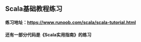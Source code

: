 ## Scala基础教程练习
#### 练习地址：https://www.runoob.com/scala/scala-tutorial.html
#### 还有一部分代码是《Scala实用指南》的练习
